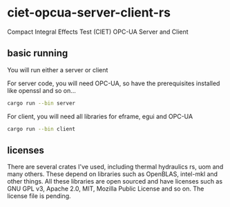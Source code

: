 # ciet-opcua-server-client-rs
Compact Integral Effects Test (CIET) OPC-UA Server and Client 

## basic running

You will run either a server or client

For server code, you will need OPC-UA, so have the prerequisites installed 
like openssl and so on...

```bash
cargo run --bin server
```

For client, you will need all libraries for eframe, egui and OPC-UA
```bash
cargo run --bin client
```

## licenses

There are several crates I've used, including thermal hydraulics rs,
uom and many others. These depend on libraries such as OpenBLAS, 
intel-mkl and other things. All these libraries are open sourced 
and have licenses such as GNU GPL v3, Apache 2.0, MIT, Mozilla Public 
License and so on. The license file is pending.
